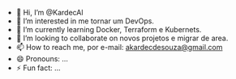 - 👋 Hi, I’m @KardecAl
- 👀 I’m interested in me tornar um DevOps.
- 🌱 I’m currently learning Docker, Terraform e Kubernets.
- 💞️ I’m looking to collaborate on novos projetos e migrar de area.
- 📫 How to reach me, por e-mail: akardecdesouza@gmail.com
- 😄 Pronouns: ...
- ⚡ Fun fact: ...

<!---
KardecAl/KardecAl is a ✨ special ✨ repository because its `README.md` (this file) appears on your GitHub profile.
You can click the Preview link to take a look at your changes.
--->
